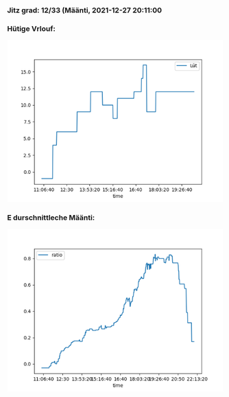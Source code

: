 ### Jitz grad: 12/33 (Määnti, 2021-12-27 20:11:00

### Hütige Vrlouf:
![Graph](Today.png)

### E durschnittleche Määnti:
![Graph](Määnti.png)